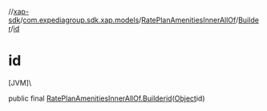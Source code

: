 //[xap-sdk](../../../../index.md)/[com.expediagroup.sdk.xap.models](../../index.md)/[RatePlanAmenitiesInnerAllOf](../index.md)/[Builder](index.md)/[id](id.md)

# id

[JVM]\

public final [RatePlanAmenitiesInnerAllOf.Builder](index.md)[id](id.md)([Object](https://docs.oracle.com/javase/8/docs/api/java/lang/Object.html)id)
